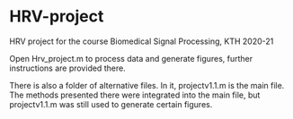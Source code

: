 # HRV-project
HRV project for the course Biomedical Signal Processing, KTH 2020-21

Open Hrv_project.m to process data and generate figures, further instructions are provided there.

There is also a folder of alternative files. In it, projectv1.1.m is the main file. 
The methods presented there were integrated into the main file, but projectv1.1.m was still used to generate
certain figures.
